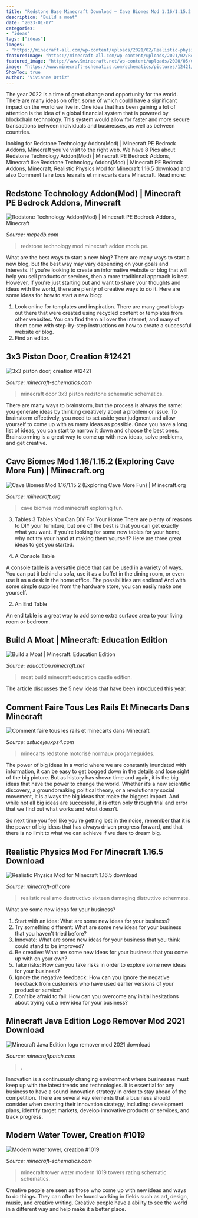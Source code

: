 ```yaml
---
title: "Redstone Base Minecraft Download ~ Cave Biomes Mod 1.16/1.15.2 (exploring Cave More Fun)"
description: "Build a moat"
date: "2023-01-07"
categories:
- "ideas"
tags: ["ideas"]
images:
- "https://minecraft-all.com/wp-content/uploads/2021/02/Realistic-physics-Minecraft-1024x576.jpg"
featuredImage: "https://minecraft-all.com/wp-content/uploads/2021/02/Realistic-physics-Minecraft-1024x576.jpg"
featured_image: "http://www.9minecraft.net/wp-content/uploads/2020/05/Cave-Biomes-mod-for-minecraft-08.jpg"
image: "https://www.minecraft-schematics.com/schematics/pictures/12421/detail-picture-12421.png?time=1535467650"
ShowToc: true
author: "Vivianne Ortiz"
---
```



The year 2022 is a time of great change and opportunity for the world. There are many ideas on offer, some of which could have a significant impact on the world we live in. One idea that has been gaining a lot of attention is the idea of a global financial system that is powered by blockchain technology. This system would allow for faster and more secure transactions between individuals and businesses, as well as between countries.

	

		
looking for Redstone Technology Addon(Mod) | Minecraft PE Bedrock Addons, Minecraft you've visit to the right web. We have 8 Pics about Redstone Technology Addon(Mod) | Minecraft PE Bedrock Addons, Minecraft like Redstone Technology Addon(Mod) | Minecraft PE Bedrock Addons, Minecraft, Realistic Physics Mod for Minecraft 1.16.5 download and also Comment faire tous les rails et minecarts dans Minecraft. Read more:
		
    
## Redstone Technology Addon(Mod) | Minecraft PE Bedrock Addons, Minecraft

<img loading=lazy src="https://mcpedb.com/wp-content/uploads/2019/05/Redstone-Technology-AddonMod4-1024x574.jpg" onerror="this.onerror=null;this.src='https://tse2.mm.bing.net/th?id=OIP.tQAvnRgfKBRRJswnTcF4sAHaEJ&amp;pid=15.1';" alt="Redstone Technology Addon(Mod) | Minecraft PE Bedrock Addons, Minecraft">

_Source: mcpedb.com_

>redstone technology mod minecraft addon mods pe. 

	

What are the best ways to start a new blog?
There are many ways to start a new blog, but the best way may vary depending on your goals and interests. If you're looking to create an informative website or blog that will help you sell products or services, then a more traditional approach is best. However, if you're just starting out and want to share your thoughts and ideas with the world, there are plenty of creative ways to do it. Here are some ideas for how to start a new blog: 
1. Look online for templates and inspiration. There are many great blogs out there that were created using recycled content or templates from other websites. You can find them all over the internet, and many of them come with step-by-step instructions on how to create a successful website or blog. 
2. Find an editor.

    
## 3x3 Piston Door, Creation #12421

<img loading=lazy src="https://www.minecraft-schematics.com/schematics/pictures/12421/detail-picture-12421.png?time=1535467650" onerror="this.onerror=null;this.src='https://tse3.mm.bing.net/th?id=OIP.cYI-785sNLfh8Mpl0r54mAAAAA&amp;pid=15.1';" alt="3x3 piston door, creation #12421">

_Source: minecraft-schematics.com_

>minecraft door 3x3 piston redstone schematic schematics. 

	

There are many ways to brainstorm, but the process is always the same: you generate ideas by thinking creatively about a problem or issue. To brainstorm effectively, you need to set aside your judgment and allow yourself to come up with as many ideas as possible. Once you have a long list of ideas, you can start to narrow it down and choose the best ones. Brainstorming is a great way to come up with new ideas, solve problems, and get creative.

    
## Cave Biomes Mod 1.16/1.15.2 (Exploring Cave More Fun) | Miinecraft.org

<img loading=lazy src="http://www.9minecraft.net/wp-content/uploads/2020/05/Cave-Biomes-mod-for-minecraft-08.jpg" onerror="this.onerror=null;this.src='https://tse1.mm.bing.net/th?id=OIP.rmTByGKOnSq1wBxyv2DxXAHaD7&amp;pid=15.1';" alt="Cave Biomes Mod 1.16/1.15.2 (Exploring Cave More Fun) | Miinecraft.org">

_Source: miinecraft.org_

>cave biomes mod minecraft exploring fun. 

	

3. Tables
3 Tables You Can DIY For Your Home
There are plenty of reasons to DIY your furniture, but one of the best is that you can get exactly what you want. If you're looking for some new tables for your home, why not try your hand at making them yourself? Here are three great ideas to get you started.

1. A Console Table

A console table is a versatile piece that can be used in a variety of ways. You can put it behind a sofa, use it as a buffet in the dining room, or even use it as a desk in the home office. The possibilities are endless! And with some simple supplies from the hardware store, you can easily make one yourself.

2. An End Table

An end table is a great way to add some extra surface area to your living room or bedroom.

    
## Build A Moat | Minecraft: Education Edition

<img loading=lazy src="https://education.minecraft.net/wp-content/uploads/build-a-moat.png" onerror="this.onerror=null;this.src='https://tse4.mm.bing.net/th?id=OIP.Ae_0nuaVnUq10ITVbHi9KAHaD9&amp;pid=15.1';" alt="Build a Moat | Minecraft: Education Edition">

_Source: education.minecraft.net_

>moat build minecraft education castle edition. 

	

The article discusses the 5 new ideas that have been introduced this year.

    
## Comment Faire Tous Les Rails Et Minecarts Dans Minecraft

<img loading=lazy src="http://astucejeuxps4.com/wp-content/uploads/2021/02/Comment-faire-tous-les-rails-et-minecarts-dans-Minecraft.png" onerror="this.onerror=null;this.src='https://tse2.mm.bing.net/th?id=OIP.HvNcsNbNieReLZkT7Qy-ywHaDt&amp;pid=15.1';" alt="Comment faire tous les rails et minecarts dans Minecraft">

_Source: astucejeuxps4.com_

>minecarts redstone motorisé normaux progameguides. 

	

The power of big ideas
In a world where we are constantly inundated with information, it can be easy to get bogged down in the details and lose sight of the big picture. But as history has shown time and again, it is the big ideas that have the power to change the world.
Whether it’s a new scientific discovery, a groundbreaking political theory, or a revolutionary social movement, it is always the big ideas that make the biggest impact. And while not all big ideas are successful, it is often only through trial and error that we find out what works and what doesn’t.

So next time you feel like you’re getting lost in the noise, remember that it is the power of big ideas that has always driven progress forward, and that there is no limit to what we can achieve if we dare to dream big.

    
## Realistic Physics Mod For Minecraft 1.16.5 Download

<img loading=lazy src="https://minecraft-all.com/wp-content/uploads/2021/02/Realistic-physics-Minecraft-1024x576.jpg" onerror="this.onerror=null;this.src='https://tse1.mm.bing.net/th?id=OIP.JDbZsTa7_ELxuNZOSYXaKwHaEK&amp;pid=15.1';" alt="Realistic Physics Mod for Minecraft 1.16.5 download">

_Source: minecraft-all.com_

>realistic realismo destructivo sixteen damaging distruttivo schermate. 

	

What are some new ideas for your business?
1. Start with an idea: What are some new ideas for your business? 
2. Try something different: What are some new ideas for your business that you haven't tried before? 
3. Innovate: What are some new ideas for your business that you think could stand to be improved? 
4. Be creative: What are some new ideas for your business that you come up with on your own? 
5. Take risks: How can you take risks in order to explore some new ideas for your business? 
6. Ignore the negative feedback: How can you ignore the negative feedback from customers who have used earlier versions of your product or service? 
7. Don't be afraid to fail: How can you overcome any initial hesitations about trying out a new idea for your business?

    
## Minecraft Java Edition Logo Remover Mod 2021 Download

<img loading=lazy src="https://files.minecraftpatch.com/addons_new/java-edition-logo-remover-278390/screenshots/java-edition-logo-remover-scr-2.png" onerror="this.onerror=null;this.src='https://tse3.mm.bing.net/th?id=OIP.XgF24kfQh0bQJrzLLbe-XwHaD0&amp;pid=15.1';" alt="Minecraft Java Edition logo remover mod 2021 download">

_Source: minecraftpatch.com_

>. 

	

Innovation is a continuously changing environment where businesses must keep up with the latest trends and technologies. It is essential for any business to have a sound innovation strategy in order to stay ahead of the competition. There are several key elements that a business should consider when creating their innovation strategy, including: development plans, identify target markets, develop innovative products or services, and track progress.

    
## Modern Water Tower, Creation #1019

<img loading=lazy src="https://www.minecraft-schematics.com/schematics/pictures/1019/detail-picture-1019.png?time=1375061423" onerror="this.onerror=null;this.src='https://tse4.mm.bing.net/th?id=OIP.ILgKcg4FnAH5zvRs78g9qQAAAA&amp;pid=15.1';" alt="Modern water tower, creation #1019">

_Source: minecraft-schematics.com_

>minecraft tower water modern 1019 towers rating schematic schematics. 

	

Creative people are seen as those who come up with new ideas and ways to do things. They can often be found working in fields such as art, design, music, and creative writing. Creative people have a ability to see the world in a different way and help make it a better place.

